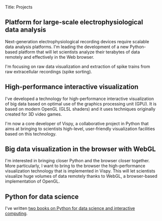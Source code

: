 Title: Projects

## Platform for large-scale electrophysiological data analysis

Next-generation electrophysiological recording devices require scalable data analysis platforms. I'm leading the development of a new Python-based platform that will let scientists analyze their terabytes of data remotely and effectively in the Web browser.

I'm focusing on raw data visualization and extraction of spike trains from raw extracellular recordings (spike sorting).


## High-performance interactive visualization

I've developed a technology for high-performance interactive visualization of big data based on optimal use of the graphics processing unit (GPU). It is based on modern OpenGL (GLSL shaders) and it uses techniques originally created for 3D video games.

I'm now a core developer of Vispy, a collaborative project in Python that aims at bringing to scientists high-level, user-friendly visualization facilities based on this technology.


## Big data visualization in the browser with WebGL

I'm interested in bringing closer Python and the browser closer together. More particularly, I want to bring to the browser the high-performance visualization technology that is implemented in Vispy. This will let scientists visualize huge volumes of data remotely thanks to WebGL, a browser-based implementation of OpenGL.


## Python for data science

I've written [two books on Python for data science and interactive computing]({filename}/pages/books.md).

